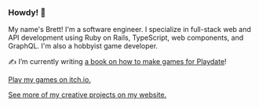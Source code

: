 ### Howdy! 🤠

My name's Brett! I'm a software engineer. I specialize in full-stack web and API development using Ruby on Rails, TypeScript, web components, and GraphQL. I'm also a hobbyist game developer.

✍️ I’m currently writing [a book on how to make games for Playdate](https://leanpub.com/playdatebook)!

[Play my games on itch.io.](https://brettchalupa.itch.io/)

[See more of my creative projects on my website.](https://www.brettchalupa.com/works)

